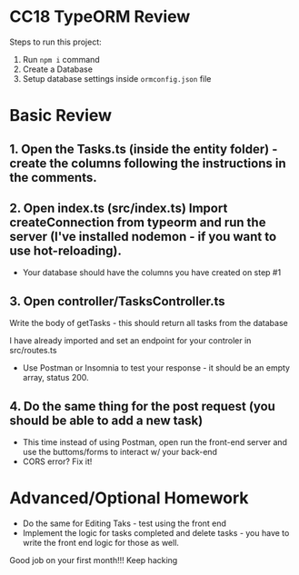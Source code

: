 # CC18 TypeORM Review

Steps to run this project:

1. Run `npm i` command
2. Create a Database
3. Setup database settings inside `ormconfig.json` file

# Basic Review

## 1. Open the Tasks.ts (inside the entity folder) - create the columns following the instructions in the comments.

## 2. Open index.ts (src/index.ts) Import createConnection from typeorm and run the server (I've installed nodemon - if you want to use hot-reloading).

- Your database should have the columns you have created on step #1

## 3. Open controller/TasksController.ts 

 Write the body of getTasks - this should return all tasks from the database
 
 I have already imported and set an endpoint for your controler in src/routes.ts
 
 - Use Postman or Insomnia to test your response - it should be an empty array, status 200.

## 4. Do the same thing for the post request (you should be able to add a new task)

- This time instead of using Postman, open run the front-end server and use the buttoms/forms to interact w/ your back-end
- CORS error? Fix it!

# Advanced/Optional Homework

- Do the same for Editing Taks - test using the front end
- Implement the logic for tasks completed and delete tasks - you have to write the front end logic for those as well.

Good job on your first month!!!
Keep hacking


